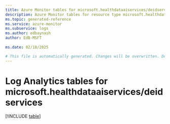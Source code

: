 ```yaml
---
title: Azure Monitor tables for microsoft.healthdataaiservices/deidservices
description: Azure Monitor tables for resource type microsoft.healthdataaiservices/deidservices
ms.topic: generated-reference
ms.service: azure-monitor
ms.subservice: logs
ms.author: edbaynash
author: EdB-MSFT
   
ms.date: 02/18/2025

# This file is automatically generated. Changes will be overwritten. Do not change this file directly.
---
```


# Log Analytics tables for microsoft.healthdataaiservices/deidservices  

[!INCLUDE [table](~/reusable-content/ce-skilling/azure/includes/azure-monitor/reference/tables/microsoft-healthdataaiservices_deidservices-include.md)]


